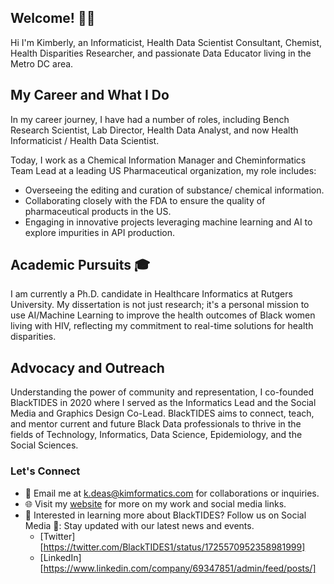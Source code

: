 ## Welcome! 👋🏾

Hi I'm Kimberly, an Informaticist, Health Data Scientist Consultant, Chemist, Health Disparities Researcher, and passionate Data Educator living in the Metro DC area. 

## My Career and What I Do
In my career journey, I have had a number of roles, including Bench Research Scientist, Lab Director, Health Data Analyst, and now Health Informaticist / Health Data Scientist.

Today, I work as a Chemical Information Manager and Cheminformatics Team Lead at a leading US Pharmaceutical organization, my role includes:
- Overseeing the editing and curation of substance/ chemical information.
- Collaborating closely with the FDA to ensure the quality of pharmaceutical products in the US.
- Engaging in innovative projects leveraging machine learning and AI to explore impurities in API production.

## Academic Pursuits 🎓

I am currently a Ph.D. candidate in Healthcare Informatics at Rutgers University. My dissertation is not just research; it's a personal mission to use AI/Machine Learning to improve the health outcomes of Black women living with HIV, reflecting my commitment to real-time solutions for health disparities.

## Advocacy and Outreach

Understanding the power of community and representation, I co-founded BlackTIDES in 2020 where I served as the Informatics Lead and the Social Media and Graphics Design Co-Lead. BlackTIDES aims to connect, teach, and mentor current and future Black Data professionals to thrive in the fields of Technology, Informatics, Data Science, Epidemiology, and the Social Sciences.
### Let's Connect

- 📧 Email me at [k.deas@kimformatics.com](mailto:k.deas@kimformatics.com) for collaborations or inquiries.
- 🌐 Visit my [website](https://btdata.my.canva.site/kimformatics) for more on my work and social media links.
- 💼 Interested in learning more about BlackTIDES? Follow us on Social Media 📱: Stay updated with our latest news and events.
  - [Twitter][https://twitter.com/BlackTIDES1/status/1725570952358981999] 
  - [LinkedIn][https://www.linkedin.com/company/69347851/admin/feed/posts/] 



